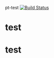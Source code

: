 pt-test [![Build Status](https://travis-ci.org/bryandsy/test.svg)](https://travis-ci.org/)
# test
# test

